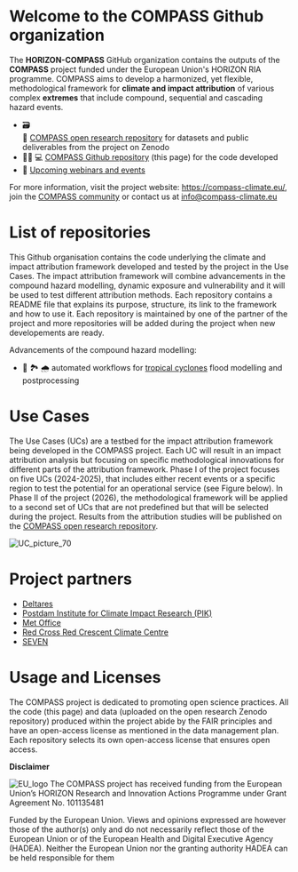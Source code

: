 Welcome to the COMPASS Github organization
==========================================

The **HORIZON-COMPASS** GitHub organization contains the outputs of the **COMPASS** project funded under the European Union's HORIZON RIA programme. COMPASS aims to develop a harmonized, yet flexible, methodological framework for **climate and impact attribution** of various complex **extremes** that include compound, sequential and cascading hazard events. 

- :card_file_box: 	
:open_book: [COMPASS open research repository](https://zenodo.org/communities/compass/records?q=&l=list&p=1&s=10&sort=newest) for datasets and public deliverables from the project on Zenodo
- :woman_technologist: :computer: [COMPASS Github repository](https://github.com/HORIZON-COMPASS) (this page) for the code developed
- :calendar: [Upcoming webinars and events](https://compass-climate.eu/events/) 

For more information, visit the project website: https://compass-climate.eu/, join the [COMPASS community](https://www.linkedin.com/groups/9816085/) or contact us at info@compass-climate.eu

List of repositories
====================
This Github organisation contains the code underlying the climate and impact attribution framework developed and tested by the project in the Use Cases. The impact attribution framework will combine advancements in the compound hazard modelling, dynamic exposure and vulnerability and it will be used to test different attribution methods. Each repository contains a README file that explains its purpose, structure, its link to the framework and how to use it. Each repository is maintained by one of the partner of the project and more repositories will be added during the project when new developements are ready. 

Advancements of the compound hazard modelling:
- :ocean: :national_park: :cloud_with_rain: automated workflows for [tropical cyclones](https://github.com/HORIZON-COMPASS/compound-flooding-tropical-cyclones) flood modelling and postprocessing 

Use Cases
=========
The Use Cases (UCs) are a testbed for the impact attribution framework being developed in the COMPASS project. Each UC will result in an impact attribution analysis but focusing on specific methodological innovations for different parts of the attribution framework. Phase I of the project focuses on five UCs (2024-2025), that includes either recent events or a specific region to test the potential for an operational service (see Figure below). In Phase II of the project (2026), the methodological framework will be applied to a second set of UCs that are not predefined but that will be selected during the project. Results from the attribution studies will be published on the [COMPASS open research repository](https://zenodo.org/communities/compass/records?q=&l=list&p=1&s=10&sort=newest).

![UC_picture_70](https://github.com/user-attachments/assets/d76af9cc-03aa-4735-b1e5-61211db3d18f)

Project partners
================
- [Deltares](https://www.deltares.nl/)
- [Postdam Institute for Climate Impact Research (PIK)](https://www.pik-potsdam.de/en)
- [Met Office](https://www.metoffice.gov.uk/)
- [Red Cross Red Crescent Climate Centre](https://www.climatecentre.org/)
- [SEVEN](http://www.seven-solutions.eu/)

Usage and Licenses
==================
The COMPASS project is dedicated to promoting open science practices. All the code (this page) and data (uploaded on the open research Zenodo repository) produced within the project abide by the FAIR principles and have an open-access license as mentioned in the data management plan. Each repository selects its own open-access license that ensures open access. 

**Disclaimer**

![EU_logo](https://github.com/user-attachments/assets/e2fad699-697e-43fd-84be-032447d6dd21) The COMPASS project has received funding from the European Union’s HORIZON Research and Innovation Actions Programme under Grant Agreement No. 101135481

Funded by the European Union. Views and opinions expressed are however those of the author(s) only and do not necessarily reflect those of the European Union or of the European Health and Digital Executive Agency (HADEA). Neither the European Union nor the granting authority HADEA can be held responsible for them
